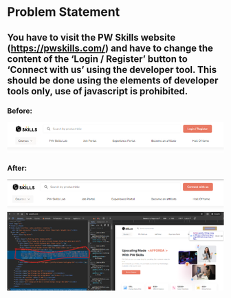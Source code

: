 # Problem Statement
## You have to visit the PW Skills website (https://pwskills.com/) and have to change the content of the ‘Login / Register’ button to ‘Connect with us’ using the developer tool. This should be done using the elements of developer tools only, use of javascript is prohibited.

### Before:
![Alt text](image.png)
### After:
![Alt text](image-1.png)
![Alt text](image-2.png)